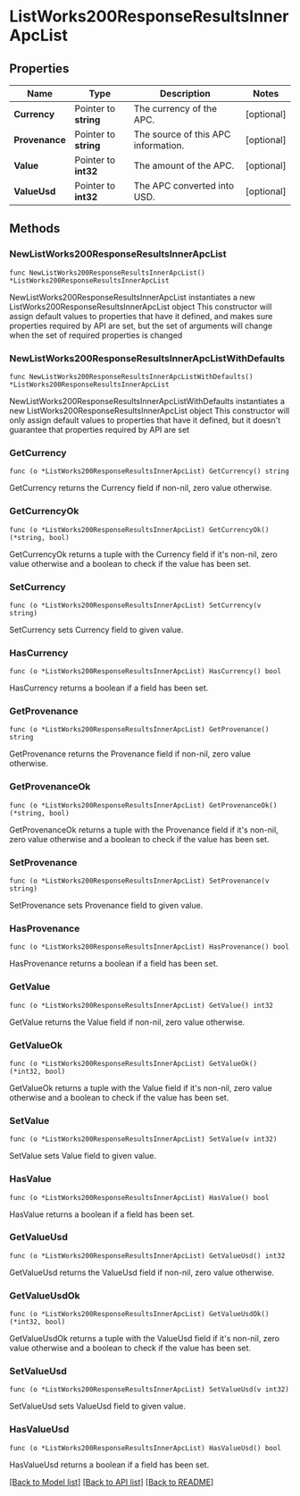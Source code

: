 # ListWorks200ResponseResultsInnerApcList

## Properties

Name | Type | Description | Notes
------------ | ------------- | ------------- | -------------
**Currency** | Pointer to **string** | The currency of the APC. | [optional] 
**Provenance** | Pointer to **string** | The source of this APC information. | [optional] 
**Value** | Pointer to **int32** | The amount of the APC. | [optional] 
**ValueUsd** | Pointer to **int32** | The APC converted into USD. | [optional] 

## Methods

### NewListWorks200ResponseResultsInnerApcList

`func NewListWorks200ResponseResultsInnerApcList() *ListWorks200ResponseResultsInnerApcList`

NewListWorks200ResponseResultsInnerApcList instantiates a new ListWorks200ResponseResultsInnerApcList object
This constructor will assign default values to properties that have it defined,
and makes sure properties required by API are set, but the set of arguments
will change when the set of required properties is changed

### NewListWorks200ResponseResultsInnerApcListWithDefaults

`func NewListWorks200ResponseResultsInnerApcListWithDefaults() *ListWorks200ResponseResultsInnerApcList`

NewListWorks200ResponseResultsInnerApcListWithDefaults instantiates a new ListWorks200ResponseResultsInnerApcList object
This constructor will only assign default values to properties that have it defined,
but it doesn't guarantee that properties required by API are set

### GetCurrency

`func (o *ListWorks200ResponseResultsInnerApcList) GetCurrency() string`

GetCurrency returns the Currency field if non-nil, zero value otherwise.

### GetCurrencyOk

`func (o *ListWorks200ResponseResultsInnerApcList) GetCurrencyOk() (*string, bool)`

GetCurrencyOk returns a tuple with the Currency field if it's non-nil, zero value otherwise
and a boolean to check if the value has been set.

### SetCurrency

`func (o *ListWorks200ResponseResultsInnerApcList) SetCurrency(v string)`

SetCurrency sets Currency field to given value.

### HasCurrency

`func (o *ListWorks200ResponseResultsInnerApcList) HasCurrency() bool`

HasCurrency returns a boolean if a field has been set.

### GetProvenance

`func (o *ListWorks200ResponseResultsInnerApcList) GetProvenance() string`

GetProvenance returns the Provenance field if non-nil, zero value otherwise.

### GetProvenanceOk

`func (o *ListWorks200ResponseResultsInnerApcList) GetProvenanceOk() (*string, bool)`

GetProvenanceOk returns a tuple with the Provenance field if it's non-nil, zero value otherwise
and a boolean to check if the value has been set.

### SetProvenance

`func (o *ListWorks200ResponseResultsInnerApcList) SetProvenance(v string)`

SetProvenance sets Provenance field to given value.

### HasProvenance

`func (o *ListWorks200ResponseResultsInnerApcList) HasProvenance() bool`

HasProvenance returns a boolean if a field has been set.

### GetValue

`func (o *ListWorks200ResponseResultsInnerApcList) GetValue() int32`

GetValue returns the Value field if non-nil, zero value otherwise.

### GetValueOk

`func (o *ListWorks200ResponseResultsInnerApcList) GetValueOk() (*int32, bool)`

GetValueOk returns a tuple with the Value field if it's non-nil, zero value otherwise
and a boolean to check if the value has been set.

### SetValue

`func (o *ListWorks200ResponseResultsInnerApcList) SetValue(v int32)`

SetValue sets Value field to given value.

### HasValue

`func (o *ListWorks200ResponseResultsInnerApcList) HasValue() bool`

HasValue returns a boolean if a field has been set.

### GetValueUsd

`func (o *ListWorks200ResponseResultsInnerApcList) GetValueUsd() int32`

GetValueUsd returns the ValueUsd field if non-nil, zero value otherwise.

### GetValueUsdOk

`func (o *ListWorks200ResponseResultsInnerApcList) GetValueUsdOk() (*int32, bool)`

GetValueUsdOk returns a tuple with the ValueUsd field if it's non-nil, zero value otherwise
and a boolean to check if the value has been set.

### SetValueUsd

`func (o *ListWorks200ResponseResultsInnerApcList) SetValueUsd(v int32)`

SetValueUsd sets ValueUsd field to given value.

### HasValueUsd

`func (o *ListWorks200ResponseResultsInnerApcList) HasValueUsd() bool`

HasValueUsd returns a boolean if a field has been set.


[[Back to Model list]](../README.md#documentation-for-models) [[Back to API list]](../README.md#documentation-for-api-endpoints) [[Back to README]](../README.md)


